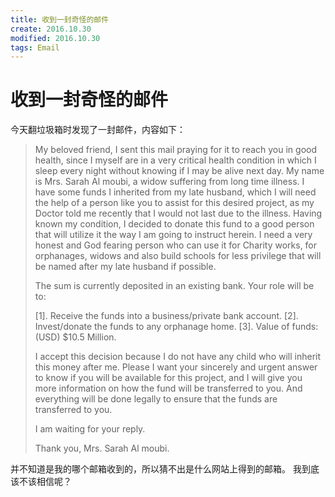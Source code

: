 ```yaml
---
title: 收到一封奇怪的邮件
create: 2016.10.30
modified: 2016.10.30
tags: Email
---
```


# 收到一封奇怪的邮件
今天翻垃圾箱时发现了一封邮件，内容如下：

> My beloved friend,
> I sent this mail praying for it to reach you in good health, since I myself are in a very critical health condition in which I sleep every night without knowing if I may be alive next day. My name is Mrs. Sarah Al moubi, a widow suffering from long time illness. I have some funds I inherited from my late husband, which I will need the help of a person like you to assist for this desired project, as my Doctor told me recently that I would not last due to the illness. Having known my condition, I decided to donate this fund to a good person that will utilize it the way I am going to instruct herein. I need a very honest and God fearing person who can use it for Charity works, for orphanages, widows and also build schools for less privilege that will be named after my late husband if possible.
>
> The sum is currently deposited in an existing bank. Your role will be to:
>
> [1]. Receive the funds into a business/private bank account.
> [2]. Invest/donate the funds to any orphanage home.
> [3]. Value of funds: (USD) $10.5 Million.
>
> I accept this decision because I do not have any child who will inherit this money after me.
> Please I want your sincerely and urgent answer to know if you will be available for this project, and I will give you more information on how the fund will be transferred to you. And everything will be done legally to ensure that the funds are transferred to you.
>
> I am waiting for your reply.
>
> Thank you,
> Mrs. Sarah Al moubi.

并不知道是我的哪个邮箱收到的，所以猜不出是什么网站上得到的邮箱。
我到底该不该相信呢？
